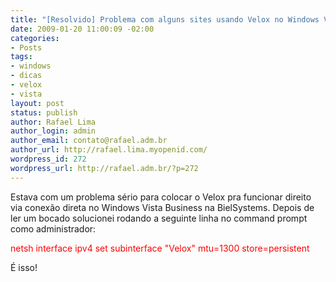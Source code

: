 ```yaml
---
title: "[Resolvido] Problema com alguns sites usando Velox no Windows Vista"
date: 2009-01-20 11:00:09 -02:00
categories:
- Posts
tags:
- windows
- dicas
- velox
- vista
layout: post
status: publish
author: Rafael Lima
author_login: admin
author_email: contato@rafael.adm.br
author_url: http://rafael.lima.myopenid.com/
wordpress_id: 272
wordpress_url: http://rafael.adm.br/?p=272
---
```


Estava com um problema s&eacute;rio para colocar o Velox pra funcionar direito via conex&atilde;o direta no Windows Vista Business na BielSystems. Depois de ler um bocado solucionei rodando a seguinte linha no command prompt como administrador:

<span style="color: #ff0000;">netsh interface ipv4 set subinterface "Velox" mtu=1300 store=persistent</span>

&Eacute; isso!
